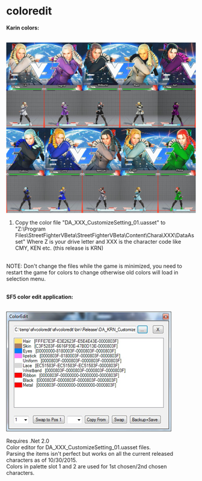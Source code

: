 # coloredit
<b>Karin colors:</b><br><br>

<img src="https://github.com/anoncode/coloredit/blob/master/karincolors.jpg">

1. Copy the color file "DA_XXX_CustomizeSetting_01.uasset"  to "Z:\Program Files\StreetFighterVBeta\StreetFighterVBeta\Content\Chara\XXX\DataAsset"
Where Z is your drive letter and XXX is the character code like CMY, KEN etc. (this release is KRN)<br><br>

NOTE: Don't change the files while the game is minimized, you need to restart the game for colors to change otherwise old colors will load in selection menu.<br><br>

<b>SF5 color edit application:</b><br><br>

<img src="https://github.com/anoncode/coloredit/blob/master/screenshot.jpg">

Requires .Net 2.0<br>
Color editor for DA_XXX_CustomizeSetting_01.uasset files.<br>
Parsing the items isn't perfect but works on all the current released characters as of 10/30/2015.<br>
Colors in palette slot 1 and 2 are used for 1st chosen/2nd chosen characters.<br>